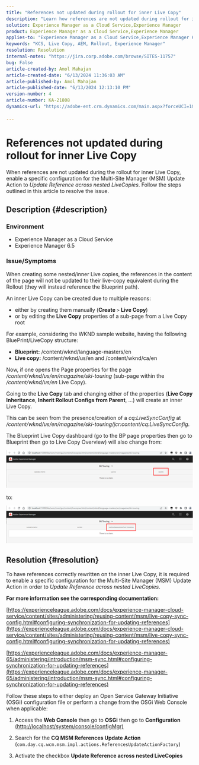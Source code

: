 ```yaml
---
title: "References not updated during rollout for inner Live Copy"
description: "Learn how references are not updated during rollout for inner Live Copy. Enable a specific configuration for the Multi-Site Manager"
solution: Experience Manager as a Cloud Service,Experience Manager
product: Experience Manager as a Cloud Service,Experience Manager
applies-to: "Experience Manager as a Cloud Service,Experience Manager 6.5"
keywords: "KCS, Live Copy, AEM, Rollout, Experience Manager"
resolution: Resolution
internal-notes: "https://jira.corp.adobe.com/browse/SITES-11757"
bug: False
article-created-by: Amol Mahajan
article-created-date: "6/13/2024 11:36:03 AM"
article-published-by: Amol Mahajan
article-published-date: "6/13/2024 12:13:10 PM"
version-number: 4
article-number: KA-21808
dynamics-url: "https://adobe-ent.crm.dynamics.com/main.aspx?forceUCI=1&pagetype=entityrecord&etn=knowledgearticle&id=06ffe51b-7929-ef11-840b-6045bd006704"

---
```

# References not updated during rollout for inner Live Copy


When references are not updated during the rollout for inner Live Copy, enable a specific configuration for the Multi-Site Manager (MSM) Update Action to *Update Reference across nested LiveCopies*. Follow the steps outlined in this article to resolve the issue.

## Description {#description}


### <b>Environment</b>

- Experience Manager as a Cloud Service
- Experience Manager 6.5


### <b>Issue/Symptoms</b>

When creating some nested/inner Live copies, the references in the content of the page will not be updated to their live-copy equivalent during the Rollout (they will instead reference the Blueprint path).

An inner Live Copy can be created due to multiple reasons:

- either by creating them manually (<b>Create</b> `>`  <b>Live Copy</b>)
- or by editing the <b>Live Copy</b> properties of a sub-page from a Live Copy root




For example, considering the WKND sample website, having the following BluePrint/LiveCopy structure:

- <b>Blueprint:</b> /content/wknd/language-masters/en
- <b>Live copy:</b> /content/wknd/us/en and /content/wknd/ca/en


Now, if one opens the Page properties for the page */content/wknd/us/en/magazine/ski-touring* (sub-page within the */content/wknd/us/en* Live Copy).

Going to the <b>Live Copy</b> tab and changing either of the properties (<b>Live Copy Inheritance</b>, <b>Inherit Rollout Configs from Parent</b>, ...) will create an inner Live Copy.

This can be seen from the presence/creation of a *cq:LiveSyncConfig* at */content/wknd/us/en/magazine/ski-touring/jcr:content/cq:LiveSyncConfig*.

The Blueprint Live Copy dashboard (go to the BP page properties then go to Blueprint then go to Live Copy Overview) will also change from:

![](assets/___07ffe51b-7929-ef11-840b-6045bd006704___.png)

to:

![](assets/___09ffe51b-7929-ef11-840b-6045bd006704___.png)


## Resolution {#resolution}


To have references correctly rewritten on the inner Live Copy, it is required to enable a specific configuration for the Multi-Site Manager (MSM) Update Action in order to *Update Reference across nested LiveCopies*.

<b>For more information see the corresponding documentation:</b>

[https://experienceleague.adobe.com/docs/experience-manager-cloud-service/content/sites/administering/reusing-content/msm/live-copy-sync-config.html#configuring-synchronization-for-updating-references](https://experienceleague.adobe.com/docs/experience-manager-cloud-service/content/sites/administering/reusing-content/msm/live-copy-sync-config.html#configuring-synchronization-for-updating-references)

[https://experienceleague.adobe.com/docs/experience-manager-65/administering/introduction/msm-sync.html#configuring-synchronization-for-updating-references](https://experienceleague.adobe.com/docs/experience-manager-65/administering/introduction/msm-sync.html#configuring-synchronization-for-updating-references)



Follow these steps to either deploy an Open Service Gateway Initiative (OSGi) configuration file or perform a change from the OSGi Web Console when applicable:

1. Access the <b>Web Console</b> then go to <b>OSGi</b> then go to <b>Configuration</b> [(http://localhost/system/console/configMgr)](http://localhost/system/console/configMgr)


2. Search for the <b>CQ MSM References Update Action</b> (`com.day.cq.wcm.msm.impl.actions.ReferencesUpdateActionFactory`)


3. Activate the checkbox <b>Update Reference across nested LiveCopies</b>

